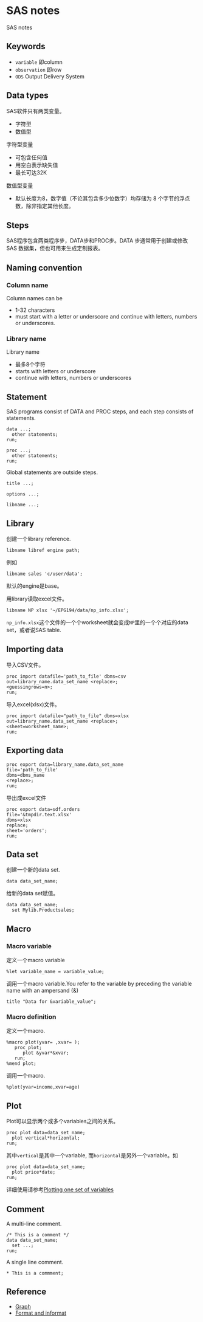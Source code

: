 # SAS notes
SAS notes

## Keywords

- `variable` 即column
- `observation` 即row
- `ODS` Output Delivery System

## Data types
SAS软件只有两类变量。

- 字符型
- 数值型

字符型变量

- 可包含任何值
- 用空白表示缺失值
- 最长可达32K

数值型变量

- 默认长度为8，数字值（不论其包含多少位数字）均存储为 8 个字节的浮点数，除非指定其他长度。

## Steps
SAS程序包含两类程序步，DATA步和PROC步。DATA 步通常用于创建或修改 SAS 数据集，但也可用来生成定制报表。

## Naming convention

### Column name
Column names can be

- 1-32 characters
- must start with a letter or underscore and continue with letters, numbers or underscores.

### Library name
Library name

- 最多8个字符
- starts with letters or underscore
- continue with letters, numbers or underscores

## Statement
SAS programs consist of DATA and PROC steps, and each step consists of statements.

```sas
data ...;
  other statements;
run;
```

```sas
proc ...;
  other statements;
run;
```

Global statements are outside steps.

```sas
title ...;
```

```sas
options ...;
```

```sas
libname ...;
```

## Library
创建一个library reference.

```sas
libname libref engine path;
```

例如

```sas
libname sales 'c/user/data';
```

默认的engine是base。

用library读取excel文件。

```sas
libname NP xlsx '~/EPG194/data/np_info.xlsx';
```

`np_info.xlsx`这个文件的一个个worksheet就会变成`NP`里的一个个对应的data set，或者说SAS table.

## Importing data

导入CSV文件。

```sas
proc import datafile='path_to_file' dbms=csv out=library_name.data_set_name <replace>;
<guessingrows=n>;
run;
```

导入excel(xlsx)文件。

```sas
proc import datafile="path_to_file" dbms=xlsx out=library_name.data_set_name <replace>;
<sheet=worksheet_name>;
run;
```

## Exporting data
```sas
proc export data=library_name.data_set_name
file='path_to_file'
dbms=dbms_name
<replace>;
run;
```

导出成excel文件
```sas
proc export data=sdf.orders
file='&tmpdir.text.xlsx'
dbms=xlsx
replace;
sheet='orders';
run;
```

## Data set
创建一个新的data set.

```sas
data data_set_name;
```

给新的data set赋值。

```sas
data data_set_name;
  set Mylib.Productsales;
```

## Macro
### Macro variable
定义一个macro variable

```sas
%let variable_name = variable_value;
```

调用一个macro variable.You refer to the variable by preceding the variable name with an ampersand (&)

```sas
title "Data for &variable_value";
```

### Macro definition

定义一个macro.

```sas
%macro plot(yvar= ,xvar= );
   proc plot;
      plot &yvar*&xvar;
   run;
%mend plot;
```

调用一个macro.

```sas
%plot(yvar=income,xvar=age)
```

## Plot

Plot可以显示两个或多个variables之间的关系。

```sas
proc plot data=data_set_name;
  plot vertical*horizontal;
run;
```

其中`vertical`是其中一个variable, 而`horizontal`是另外一个variable。如

```sas
proc plot data=data_set_name;
  plot price*date;
run;
```


详细使用请参考[Plotting one set of variables](https://documentation.sas.com/?cdcId=pgmsascdc&cdcVersion=9.4_3.4&docsetId=basess&docsetTarget=p1ebornamhs8z0n1vao2wlbfiwqb.htm&locale=zh-CN)

## Comment

A multi-line comment.

```sas
/* This is a comment */
data data_set_name;
  set ...;
run;
```

A single line comment.

```sas
* This is a commment;
```

## Reference
- [Graph](https://documentation.sas.com/?docsetId=graphref&docsetTarget=p15qcl2nzalw4zn1fp6rkrf3n9kn.htm&docsetVersion=9.4&locale=en)
- [Format and informat](https://documentation.sas.com/?docsetId=leforinforref&docsetTarget=p09lpr3kmbh8fen1qepuv6zc1ldd.htm&docsetVersion=9.4&locale=en)
